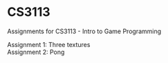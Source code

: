 # CS3113
Assignments for CS3113 - Intro to Game Programming

Assignment 1: Three textures  
Assignment 2: Pong
